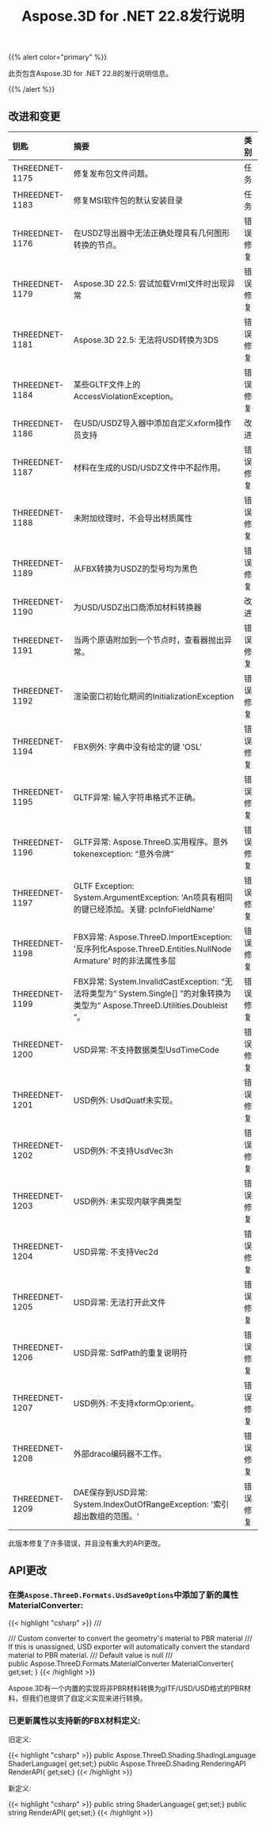 ﻿---
title: Aspose.3D for .NET 22.8发行说明
type: docs
weight: 5
url: /zh/net/aspose-3d-for-net-22-8-release-notes/
description: Aspose.3D for .NET 22.8的发行说明。
---
{{% alert color="primary" %}}

此页包含Aspose.3D for .NET 22.8的发行说明信息。

{{% /alert %}}
## **改进和变更**

|**钥匙**|**摘要**|**类别**|
|:- |:- |:- |
|THREEDNET-1175 |修复发布包文件问题。|任务|
|THREEDNET-1183 |修复MSI软件包的默认安装目录|任务|
|THREEDNET-1176 |在USDZ导出器中无法正确处理具有几何图形转换的节点。|错误修复|
|THREEDNET-1179 |Aspose.3D 22.5: 尝试加载Vrml文件时出现异常|错误修复|
|THREEDNET-1181 |Aspose.3D 22.5: 无法将USD转换为3DS|错误修复|
|THREEDNET-1184 |某些GLTF文件上的AccessViolationException。|错误修复|
|THREEDNET-1186 |在USD/USDZ导入器中添加自定义xform操作员支持|改进|
|THREEDNET-1187 |材料在生成的USD/USDZ文件中不起作用。|错误修复|
|THREEDNET-1188 |未附加纹理时，不会导出材质属性|错误修复|
|THREEDNET-1189 |从FBX转换为USDZ的型号均为黑色|错误修复|
|THREEDNET-1190 |为USD/USDZ出口商添加材料转换器|改进|
|THREEDNET-1191 |当两个原语附加到一个节点时，查看器抛出异常。|错误修复|
|THREEDNET-1192 |渲染窗口初始化期间的InitializationException|错误修复|
|THREEDNET-1194 |FBX例外: 字典中没有给定的键 'OSL'|错误修复|
|THREEDNET-1195 |GLTF异常: 输入字符串格式不正确。|错误修复|
|THREEDNET-1196 |GLTF异常: Aspose.ThreeD.实用程序。意外tokenexception: “意外令牌”|错误修复|
|THREEDNET-1197 |GLTF Exception: System.ArgumentException: 'An项具有相同的键已经添加。关键: pcInfoFieldName'|错误修复|
|THREEDNET-1198 |FBX异常: Aspose.ThreeD.ImportException: '反序列化Aspose.ThreeD.Entities.NullNode Armature' 时的非法属性多层|错误修复|
|THREEDNET-1199 |FBX异常: System.InvalidCastException: “无法将类型为“ System.Single[] ”的对象转换为类型为“ Aspose.ThreeD.Utilities.Doubleist ”。|错误修复|
|THREEDNET-1200 |USD异常: 不支持数据类型UsdTimeCode|错误修复|
|THREEDNET-1201 |USD例外: UsdQuatf未实现。|错误修复|
|THREEDNET-1202 |USD例外: 不支持UsdVec3h|错误修复|
|THREEDNET-1203 |USD例外: 未实现内联字典类型|错误修复|
|THREEDNET-1204 |USD异常: 不支持Vec2d|错误修复|
|THREEDNET-1205 |USD异常: 无法打开此文件|错误修复|
|THREEDNET-1206 |USD异常: SdfPath的重复说明符|错误修复|
|THREEDNET-1207 |USD例外: 不支持xformOp:orient。|错误修复|
|THREEDNET-1208 |外部draco编码器不工作。|错误修复|
|THREEDNET-1209 |DAE保存到USD异常: System.IndexOutOfRangeException: '索引超出数组的范围。'|错误修复|


此版本修复了许多错误，并且没有重大的API更改。

## API更改 ##


### 在类`Aspose.ThreeD.Formats.UsdSaveOptions`中添加了新的属性MaterialConverter:

{{< highlight "csharp" >}}
        /// <summary>
        /// Custom converter to convert the geometry's material to PBR material
        /// If this is unassigned, USD exporter will automatically convert the standard material to PBR material.
        /// Default value is null
        /// </summary>
        public Aspose.ThreeD.Formats.MaterialConverter MaterialConverter{ get;set; }
{{< /highlight >}}



Aspose.3D有一个内置的实现将非PBR材料转换为glTF/USD/USD格式的PBR材料，但我们也提供了自定义实现来进行转换。



### 已更新属性以支持新的FBX材料定义:

旧定义:

{{< highlight "csharp" >}}
        public Aspose.ThreeD.Shading.ShadingLanguage ShaderLanguage{ get;set;}
        public Aspose.ThreeD.Shading.RenderingAPI RenderAPI{ get;set;}
{{< /highlight >}}

新定义:

{{< highlight "csharp" >}}
        public string ShaderLanguage{ get;set;}
        public string RenderAPI{ get;set;}
{{< /highlight >}}
		
		




